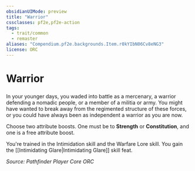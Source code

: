 ```yaml
---
obsidianUIMode: preview
title: "Warrior"
cssclasses: pf2e,pf2e-action
tags:
  - trait/common
  - remaster
aliases: "Compendium.pf2e.backgrounds.Item.r0kYIbN06Cv8eNG3"
license: ORC
---
```

# Warrior

### 






In your younger days, you waded into battle as a mercenary, a warrior defending a nomadic people, or a member of a militia or army. You might have wanted to break away from the regimented structure of these forces, or you could have always been as independent a warrior as you are now.

Choose two attribute boosts. One must be to **Strength** or **Constitution**, and one is a free attribute boost.

You're trained in the Intimidation skill and the Warfare Lore skill. You gain the [[Intimidating Glare|Intimidating Glare]] skill feat.

*Source: Pathfinder Player Core*
*ORC*